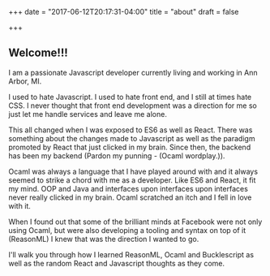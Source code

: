 +++
date = "2017-06-12T20:17:31-04:00"
title = "about"
draft = false

+++

## Welcome!!!



I am a passionate Javascript developer currently living and working in Ann Arbor, MI.

I used to hate Javascript. I used to hate front end, and I still at times hate CSS.  I never
thought that front end development was a direction for me so just let me handle services
and leave me alone.

This all changed when I was exposed to ES6 as well as React.  There was something about the 
changes made to Javascript as well as the paradigm promoted by React that just clicked in 
my brain.  Since then, the backend has been my backend (Pardon my punning - (Ocaml wordplay.)).

Ocaml was always a language that I have played around with and it always seemed to strike a
chord with me as a developer.  Like ES6 and React, it fit my mind.  OOP and Java and interfaces
upon interfaces upon interfaces never really clicked in my brain.  Ocaml scratched an itch
and I fell in love with it.

When I found out that some of the brilliant minds at Facebook were not only using Ocaml, but
were also developing a tooling and syntax on top of it (ReasonML) I knew that was the 
direction I wanted to go.

I'll walk you through how I learned ReasonML, Ocaml and Bucklescript as well as the random
React and Javascript thoughts as they come.


